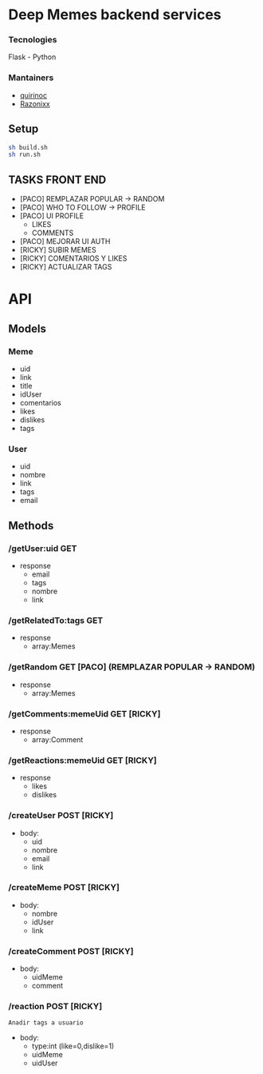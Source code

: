 # Deep Memes backend services

### Tecnologies

Flask - Python

### Mantainers

- [quirinoc](https://github.com/quirinoc)
- [Razonixx](https://github.com/razonixx)

## Setup

```sh
sh build.sh
sh run.sh
```
## TASKS FRONT END
 - [PACO] REMPLAZAR POPULAR -> RANDOM
 - [PACO] WHO TO FOLLOW -> PROFILE
 - [PACO] UI PROFILE 
      + LIKES
      + COMMENTS
 - [PACO] MEJORAR UI AUTH
 - [RICKY] SUBIR MEMES
 - [RICKY] COMENTARIOS Y LIKES
 - [RICKY] ACTUALIZAR TAGS

# API

## Models

### Meme
- uid
- link
- title
- idUser
- comentarios
- likes
- dislikes
- tags

### User
- uid
- nombre
- link
- tags
- email

## Methods

### /getUser:uid GET
- response
  + email
  + tags
  + nombre
  + link

### /getRelatedTo:tags GET 
- response
  + array:Memes

### /getRandom GET [PACO] (REMPLAZAR POPULAR -> RANDOM)
- response
  + array:Memes

### /getComments:memeUid GET [RICKY]
- response
  + array:Comment

### /getReactions:memeUid GET [RICKY]
- response
  + likes
  + dislikes

### /createUser POST [RICKY]
- body:
  + uid
  + nombre
  + email
  + link

### /createMeme POST [RICKY]
- body:
  + nombre
  + idUser
  + link

### /createComment POST [RICKY]
- body:
  + uidMeme
  + comment

### /reaction POST [RICKY]
`Anadir tags a usuario`
- body:
  + type:int  (like=0,dislike=1)
  + uidMeme
  + uidUser 
 

